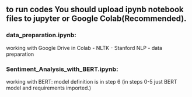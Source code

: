 ## to run codes You should upload ipynb notebook files to jupyter or Google Colab(Recommended).
### data_preparation.ipynb:
working with Google Drive in Colab - NLTK - Stanford NLP - data preparation

### Sentiment_Analysis_with_BERT.ipynb:
working with BERT: model definition is in step 6 (in steps 0-5 just BERT model and requirements imported.)
